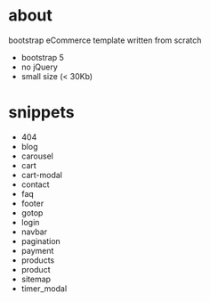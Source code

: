 # about
bootstrap eCommerce template written from scratch
- bootstrap 5
- no jQuery
- small size (< 30Kb)

# snippets
- 404
- blog
- carousel
- cart
- cart-modal
- contact
- faq
- footer
- gotop
- login
- navbar
- pagination
- payment
- products
- product 
- sitemap
- timer_modal
